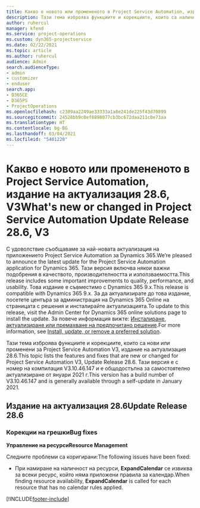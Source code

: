 ```yaml
---
title: Какво е новото или промененото в Project Service Automation, издание на актуализация 28.6, актуална корекция, V3
description: Тази тема изброява функциите и корекциите, които са налични за актуализацията на Project Service Automation, издание 28.6, актуална корекция, V3.
author: ruhercul
manager: kfend
ms.service: project-operations
ms.custom: dyn365-projectservice
ms.date: 02/22/2021
ms.topic: article
ms.author: ruhercul
audience: Admin
search.audienceType:
- admin
- customizer
- enduser
search.app:
- D365CE
- D365PS
- ProjectOperations
ms.openlocfilehash: c2389aa2249ae33333a1a8e241de225f43d70899
ms.sourcegitcommit: 24528bb9c0ef8898077cb3bc672daa211c0e73aa
ms.translationtype: HT
ms.contentlocale: bg-BG
ms.lasthandoff: 03/04/2021
ms.locfileid: "5481220"
---
```

# <a name="whats-new-or-changed-in-project-service-automation-update-release-286-v3"></a><span data-ttu-id="00898-103">Какво е новото или промененото в Project Service Automation, издание на актуализация 28.6, V3</span><span class="sxs-lookup"><span data-stu-id="00898-103">What's new or changed in Project Service Automation Update Release 28.6, V3</span></span>

<span data-ttu-id="00898-104">С удоволствие съобщаваме за най-новата актуализация на приложението Project Service Automation за Dynamics 365.</span><span class="sxs-lookup"><span data-stu-id="00898-104">We’re pleased to announce the latest update for the Project Service Automation application for Dynamics 365.</span></span> <span data-ttu-id="00898-105">Тази версия включва някои важни подобрения в качеството, производителността и използваемостта.</span><span class="sxs-lookup"><span data-stu-id="00898-105">This release includes some important improvements to quality, performance, and usability.</span></span> <span data-ttu-id="00898-106">Това издание е съвместимо с Dynamics 365 9.x.</span><span class="sxs-lookup"><span data-stu-id="00898-106">This release is compatible with Dynamics 365 9.x.</span></span> <span data-ttu-id="00898-107">За да актуализирате до това издание, посетете центъра за администрация на Dynamics 365 Online на страницата с решения и инсталирайте актуализацията.</span><span class="sxs-lookup"><span data-stu-id="00898-107">To update to this release, visit the Admin Center for Dynamics 365 online solutions page to install the update.</span></span> <span data-ttu-id="00898-108">За повече информация вижте: [Инсталиране, актуализиране или премахване на предпочитано решение](https://docs.microsoft.com/power-platform/admin/install-remove-preferred-solution).</span><span class="sxs-lookup"><span data-stu-id="00898-108">For more information, see [Install, update, or remove a preferred solution](https://docs.microsoft.com/power-platform/admin/install-remove-preferred-solution).</span></span>

<span data-ttu-id="00898-109">Тази тема изброява функциите и корекциите, които са нови или променени за Project Service Automation V3, издание на актуализация 28.6.</span><span class="sxs-lookup"><span data-stu-id="00898-109">This topic lists the features and fixes that are new or changed for Project Service Automation V3, Update Release 28.6.</span></span> <span data-ttu-id="00898-110">Тази версия е с номер на компилация V3.10.46.147 и е общодостъпна за самостоятелно актуализиране от януари 2021 г.</span><span class="sxs-lookup"><span data-stu-id="00898-110">This version has a build number of V3.10.46.147 and is generally available through a self-update in January 2021.</span></span>

## <a name="update-release-286"></a><span data-ttu-id="00898-111">Издание на актуализация 28.6</span><span class="sxs-lookup"><span data-stu-id="00898-111">Update Release 28.6</span></span>

### <a name="bug-fixes"></a><span data-ttu-id="00898-112">Корекции на грешки</span><span class="sxs-lookup"><span data-stu-id="00898-112">Bug fixes</span></span>


<span data-ttu-id="00898-113">**Управление на ресурси**</span><span class="sxs-lookup"><span data-stu-id="00898-113">**Resource Management**</span></span>

<span data-ttu-id="00898-114">Следните проблеми са коригирани:</span><span class="sxs-lookup"><span data-stu-id="00898-114">The following issues have been fixed:</span></span>

- <span data-ttu-id="00898-115">При намиране на наличност на ресурси, **ExpandCalendar** се извиква за всеки ресурс, който няма приложени правила за календар.</span><span class="sxs-lookup"><span data-stu-id="00898-115">When finding resource availability, **ExpandCalendar** is called for each resource that has no calendar rules applied.</span></span>


[!INCLUDE[footer-include](../includes/footer-banner.md)]
